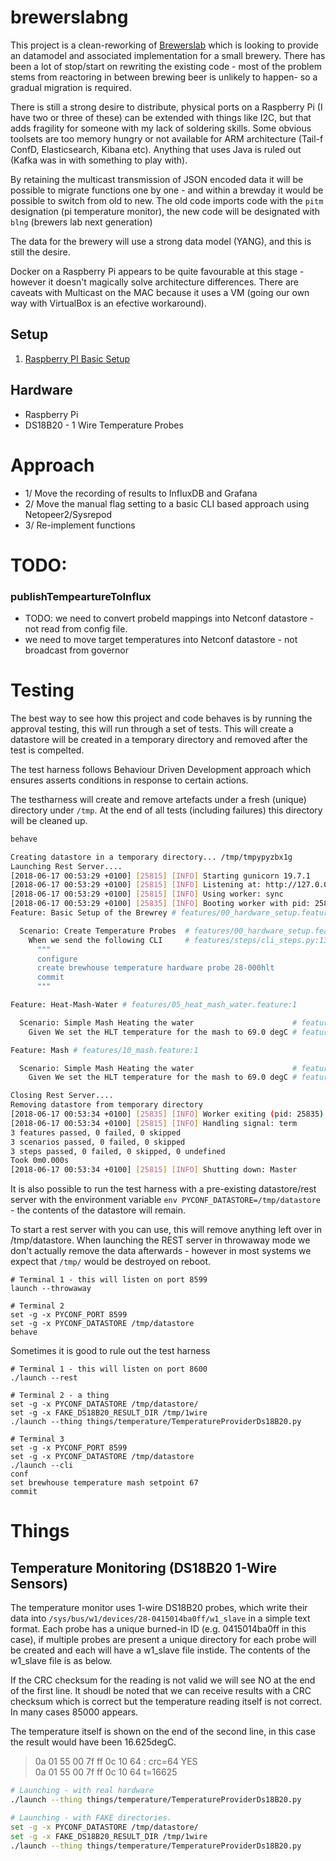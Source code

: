 # brewerslabng

This project is a clean-reworking of [Brewerslab](https://github.com/allena29/brewerslab) which is looking to provide an datamodel and associated implementation for a small brewery. There has been a lot of stop/start on rewriting the existing code - most of the problem stems from reactoring in between brewing beer is unlikely to happen- so a gradual migration is required.

There is still a strong desire to distribute, physical ports on a Raspberry Pi (I have two or three of these) can be extended with things like I2C, but that adds fragility for someone with my lack of soldering skills. Some obvious toolsets are too memory hungry or not available for ARM architecture (Tail-f ConfD, Elasticsearch, Kibana etc). Anything that uses Java is ruled out (Kafka was in with something to play with).

By retaining the multicast transmission of JSON encoded data it will be possible to migrate functions one by one - and within a brewday it would be possible to switch from old to new. The old code imports code with the `pitm` designation (pi temperature monitor), the new code will be designated with `blng` (brewers lab next generation)

The data for the brewery will use a strong data model (YANG), and this is still the desire.

Docker on a Raspberry Pi appears to be quite favourable at this stage - however it doesn't magically solve architecture differences. There are caveats with Multicast on the MAC because it uses a VM (going our own way with VirtualBox is an efective workaround).


## Setup

1. [Raspberry PI Basic Setup](Documentation/RaspberryPi.md)


## Hardware 

- Raspberry Pi 
- DS18B20 - 1 Wire Temperature Probes



# Approach

- 1/ Move the recording of results to InfluxDB and Grafana
- 2/ Move the manual flag setting to a basic CLI based approach using Netopeer2/Sysrepod
- 3/ Re-implement functions



# TODO:

### publishTempeartureToInflux


- TODO: we need to convert probeId mappings into Netconf datastore - not read from config file.
- we need to move target temperatures into Netconf datastore - not broadcast from governor



# Testing

The best way to see how this project and code behaves is by running the approval testing, this will run through a set of tests. This will create a datastore will be created in a temporary directory and removed after the test is compelted. 

The test harness follows Behaviour Driven Development approach which ensures asserts conditions in response to certain actions.

The testharness will create and remove artefacts under a fresh (unique) directory under `/tmp`. At the end of all tests (including failures) this directory will be cleaned up.

```bash
behave

Creating datastore in a temporary directory... /tmp/tmpypyzbx1g
Launching Rest Server....
[2018-06-17 00:53:29 +0100] [25815] [INFO] Starting gunicorn 19.7.1
[2018-06-17 00:53:29 +0100] [25815] [INFO] Listening at: http://127.0.0.1:8599 (25815)
[2018-06-17 00:53:29 +0100] [25815] [INFO] Using worker: sync
[2018-06-17 00:53:29 +0100] [25835] [INFO] Booting worker with pid: 25835
Feature: Basic Setup of the Brewrey # features/00_hardware_setup.feature:1

  Scenario: Create Temperature Probes  # features/00_hardware_setup.feature:3
    When we send the following CLI     # features/steps/cli_steps.py:13 0.000s
      """
      configure
      create brewhouse temperature hardware probe 28-000hlt
      commit
      """

Feature: Heat-Mash-Water # features/05_heat_mash_water.feature:1

  Scenario: Simple Mash Heating the water                      # features/05_heat_mash_water.feature:3
    Given We set the HLT temperature for the mash to 69.0 degC # features/steps/cli_steps.py:23 0.000s

Feature: Mash # features/10_mash.feature:1

  Scenario: Simple Mash Heating the water                      # features/10_mash.feature:3
    Given We set the HLT temperature for the mash to 69.0 degC # features/steps/cli_steps.py:23 0.000s

Closing Rest Server....
Removing datastore from temporary directory
[2018-06-17 00:53:34 +0100] [25835] [INFO] Worker exiting (pid: 25835)
[2018-06-17 00:53:34 +0100] [25815] [INFO] Handling signal: term
3 features passed, 0 failed, 0 skipped
3 scenarios passed, 0 failed, 0 skipped
3 steps passed, 0 failed, 0 skipped, 0 undefined
Took 0m0.000s
[2018-06-17 00:53:34 +0100] [25815] [INFO] Shutting down: Master
```

It is also possible to run the test harness with a pre-existing datastore/rest server with the environment variable `env PYCONF_DATASTORE=/tmp/datastore` - the contents of the datastore will remain.

To start a rest server with you can use, this will remove anything left over in /tmp/datastore. When launching the REST server in throwaway mode we don't actually remove the data afterwards - however in most systems we expect that `/tmp/` would be destroyed on reboot.

```
# Terminal 1 - this will listen on port 8599
launch --throwaway

# Terminal 2
set -g -x PYCONF_PORT 8599
set -g -x PYCONF_DATASTORE /tmp/datastore 
behave
```

Sometimes it is good to rule out the test harness

```
# Terminal 1 - this will listen on port 8600
./launch --rest

# Terminal 2 - a thing
set -g -x PYCONF_DATASTORE /tmp/datastore/
set -g -x FAKE_DS18B20_RESULT_DIR /tmp/1wire
./launch --thing things/temperature/TemperatureProviderDs18B20.py

# Terminal 3
set -g -x PYCONF_PORT 8599
set -g -x PYCONF_DATASTORE /tmp/datastore 
./launch --cli
conf
set brewhouse temperature mash setpoint 67
commit
```


# Things

## Temperature Monitoring (DS18B20 1-Wire Sensors)

The temperature monitor uses 1-wire DS18B20 probes, which write their data into `/sys/bus/w1/devices/28-0415014ba0ff/w1_slave` in a simple text format. Each probe has a unique burned-in ID (e.g. 0415014ba0ff in this case), if multiple probes are present a unique directory for each probe will be created and each will have a w1\_slave file instide. The contents of the w1\_slave file is as below. 

If the CRC checksum for the reading is not valid we will see NO at the end of the first line. It shoudl be noted that we can receive results with a CRC checksum which is correct but the temperature reading itself is not correct. In many cases 85000 appears. 

The temperature itself is shown on the end of the second line, in this case the result would have been 16.625degC.


> 0a 01 55 00 7f ff 0c 10 64 : crc=64 YES  
> 0a 01 55 00 7f ff 0c 10 64 t=16625



```bash
# Launching - with real hardware
./launch --thing things/temperature/TemperatureProviderDs18B20.py

# Launching - with FAKE directories.
set -g -x PYCONF_DATASTORE /tmp/datastore/
set -g -x FAKE_DS18B20_RESULT_DIR /tmp/1wire
./launch --thing things/temperature/TemperatureProviderDs18B20.py
```



